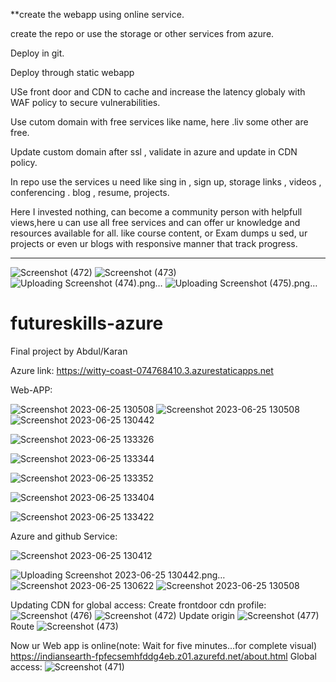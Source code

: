 **create the webapp using online service.


create the repo or use the storage or other  services from azure.


Deploy in git.


Deploy through static webapp


USe front door and CDN to cache and increase the latency globaly with WAF policy to secure vulnerabilities.


Use cutom domain with free services like name, here .liv some other are free.


Update custom domain after ssl , validate in azure and update in CDN policy.


In repo use the services u need like sing in , sign up, storage links , videos , conferencing . blog , resume, projects.


Here I invested nothing, can become a community person with helpfull views,here u can use all free services and can offer ur knowledge and resources available for all. like course content, or Exam dumps u sed, ur projects or even ur blogs with responsive manner that track progress. 
******




![Screenshot (472)](https://github.com/Cloud-Tech-NIT/futureskills-azure/assets/84670814/86ce4227-2daf-4f43-a968-bac8a0dc8136)
![Screenshot (473)](https://github.com/Cloud-Tech-NIT/futureskills-azure/assets/84670814/385573b8-3227-4040-bc2a-21e1763dc301)
![Uploading Screenshot (474).png…]()
![Uploading Screenshot (475).png…]()
# futureskills-azure
Final project by Abdul/Karan

Azure link: https://witty-coast-074768410.3.azurestaticapps.net


Web-APP:




![Screenshot 2023-06-25 130508](https://github.com/Cloud-Tech-NIT/futureskills-azure/assets/84670814/62908e45-2776-4b33-9918-15bd64676b37)
![Screenshot 2023-06-25 130508](https://github.com/Cloud-Tech-NIT/futureskills-azure/assets/84670814/6a02a5ae-9d26-4e86-ab82-e4fca940ff4c)
![Screenshot 2023-06-25 130442](https://github.com/Cloud-Tech-NIT/futureskills-azure/assets/84670814/0d3b8d59-8047-4601-8dc5-becf8a6ff113)

![Screenshot 2023-06-25 133326](https://github.com/Cloud-Tech-NIT/futureskills-azure/assets/84670814/d9cc5d58-bd85-461e-9208-4363073462e3)


![Screenshot 2023-06-25 133344](https://github.com/Cloud-Tech-NIT/futureskills-azure/assets/84670814/0cc17b2d-3188-44b7-96dc-ef5624aad4e3)

![Screenshot 2023-06-25 133352](https://github.com/Cloud-Tech-NIT/futureskills-azure/assets/84670814/5e88bc68-abb8-436f-9440-37fcb6b1c73a)

![Screenshot 2023-06-25 133404](https://github.com/Cloud-Tech-NIT/futureskills-azure/assets/84670814/5daa2de5-4cbf-437a-b84b-fa8888548712)

![Screenshot 2023-06-25 133422](https://github.com/Cloud-Tech-NIT/futureskills-azure/assets/84670814/d009fda8-8a7f-410f-812e-4617dc9c50e7)

Azure and github Service:

![Screenshot 2023-06-25 130412](https://github.com/Cloud-Tech-NIT/futureskills-azure/assets/84670814/5926b1ac-289d-42e5-a73a-f0e7af46572a)

![Uploading Screenshot 2023-06-25 130442.png…]()
![Screenshot 2023-06-25 130622](https://github.com/Cloud-Tech-NIT/futureskills-azure/assets/84670814/9085f096-f8f2-41c3-9c04-03ee96eab54f)
![Screenshot 2023-06-25 130508](https://github.com/Cloud-Tech-NIT/futureskills-azure/assets/84670814/bd4f8848-c448-4e49-aae6-e6e34babe686)


Updating CDN for global access:
Create frontdoor cdn profile:
![Screenshot (476)](https://github.com/Cloud-Tech-NIT/futureskills-azure/assets/84670814/cf8008f5-4a18-4199-b741-5b5010152571)
![Screenshot (472)](https://github.com/Cloud-Tech-NIT/futureskills-azure/assets/84670814/1e1e3c24-5769-4604-a571-9599d70858a0)
Update origin
![Screenshot (477)](https://github.com/Cloud-Tech-NIT/futureskills-azure/assets/84670814/8fdb05e3-d959-4f4a-88bb-7eee2f335419)
Route
![Screenshot (473)](https://github.com/Cloud-Tech-NIT/futureskills-azure/assets/84670814/d27c03db-1be6-441e-bacd-379f751729b7)

Now ur Web app is online(note: Wait for five minutes...for complete visual)
https://indiansearth-fpfecsemhfddg4eb.z01.azurefd.net/about.html 
Global access:
![Screenshot (471)](https://github.com/Cloud-Tech-NIT/futureskills-azure/assets/84670814/86253642-71fa-4a81-9f6a-f79961987eae)


